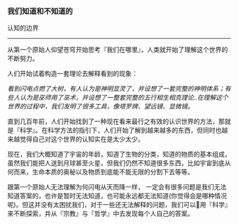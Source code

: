 ### 我们知道和不知道的

认知的边界

---

从第一个原始人仰望苍穹开始思考『我们在哪里』，人类就开始了理解这个世界的不断努力。

人们开始试着构造一套理论去解释看到的现象：

_看到闪电点燃了大树，有人认为是神明显灵了，并设想了一套完整的神明体系；有些人认为是巫师用了巫术，并设想了一整套完整的五行相生相克理论..在理解这个世界的过程中，我们发明了很多工具，像塔罗牌、望远镜、显微镜。_

直到几百年前，人们开始找到了一种现在看来最行之有效的认识世界的方法，那就是『科学』。在科学方法的指引下，人们开始了解到越来越多的东西，但同时也越来越觉得自己对这个世界的认知实在是太少太少。

现在，我们大概知道了宇宙的年龄，知道了生物的分类，知道的物质的基本组成，虽然我们能把人送到月球甚至火星，但我们仍然不知道很多东西，比如宇宙到底从何而来，生命本质的奥秘以及物质到底能不能无限的分割下去等等。

跟第一个原始人无法理解为何闪电从天而降一样， 一定会有很多问题是我们无法知道答案的，也许是暂时无法知道，也可能永远都无法知道\(你觉得会是哪种情况呢\)。但这并没有太困扰我们，对于一些还无法解释的问题，我们可以用『科学』来不断探索，并从『宗教』与『哲学』中去发现每个人自己的答案。

